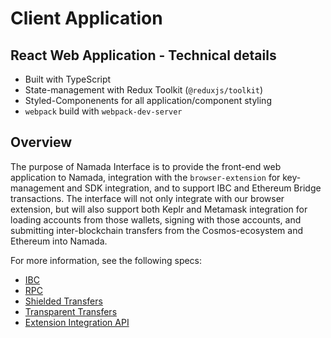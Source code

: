 # Client Application

## React Web Application - Technical details

- Built with TypeScript
- State-management with Redux Toolkit (`@reduxjs/toolkit`)
- Styled-Componenents for all application/component styling
- `webpack` build with `webpack-dev-server`

## Overview

The purpose of Namada Interface is to provide the front-end web application to Namada, integration with the `browser-extension` for key-management and SDK integration, and to support IBC and Ethereum Bridge transactions.
The interface will not only integrate with our browser extension, but will also support both Keplr and Metamask integration for loading accounts from those wallets, signing with those accounts, and submitting inter-blockchain
transfers from the Cosmos-ecosystem and Ethereum into Namada.

For more information, see the following specs:

- [IBC](./ibc.md)
- [RPC](./rpc.md)
- [Shielded Transfers](./shielded-transfers.md)
- [Transparent Transfers](./transparent-transactions.md)
- [Extension Integration API](../browser-extension/integration.md)
